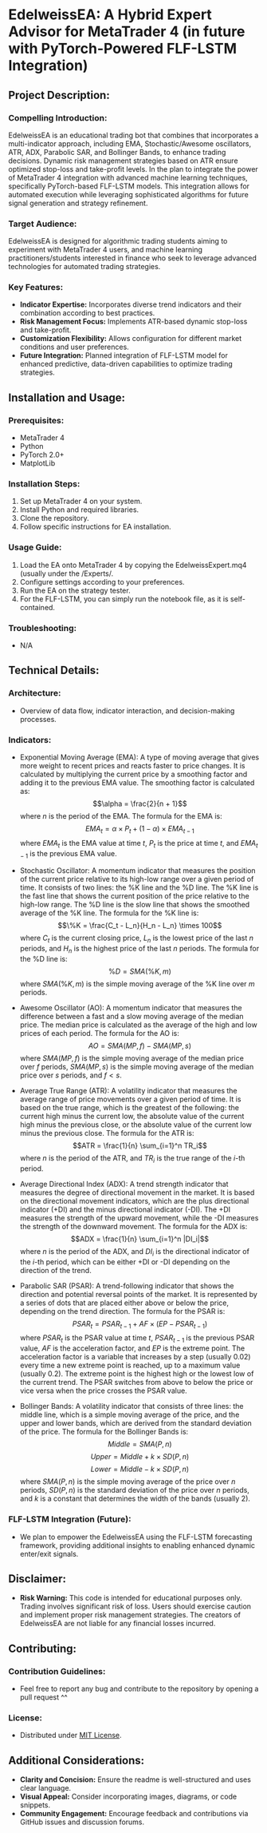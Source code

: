 # EdelweissEA: A Hybrid Expert Advisor for MetaTrader 4 (in future with PyTorch-Powered FLF-LSTM Integration)

## Project Description:

### Compelling Introduction:
EdelweissEA is an educational trading bot that combines that incorporates a multi-indicator approach, including EMA, Stochastic/Awesome oscillators, ATR, ADX, Parabolic SAR, and Bollinger Bands, to enhance trading decisions. Dynamic risk management strategies based on ATR ensure optimized stop-loss and take-profit levels. In the plan to integrate the power of MetaTrader 4 integration with advanced machine learning techniques, specifically PyTorch-based FLF-LSTM models. This integration allows for automated execution while leveraging sophisticated algorithms for future signal generation and strategy refinement.

### Target Audience:
EdelweissEA is designed for algorithmic trading students aiming to experiment with MetaTrader 4 users, and machine learning practitioners/students interested in finance who seek to leverage advanced technologies for automated trading strategies.

### Key Features:
- **Indicator Expertise:** Incorporates diverse trend indicators and their combination according to best practices.
- **Risk Management Focus:** Implements ATR-based dynamic stop-loss and take-profit.
- **Customization Flexibility:** Allows configuration for different market conditions and user preferences.
- **Future Integration:** Planned integration of FLF-LSTM model for enhanced predictive, data-driven capabilities to optimize trading strategies.

## Installation and Usage:

### Prerequisites:
- MetaTrader 4
- Python
- PyTorch 2.0+
- MatplotLib 

### Installation Steps:
1. Set up MetaTrader 4 on your system.
2. Install Python and required libraries.
3. Clone the repository.
4. Follow specific instructions for EA installation.

### Usage Guide:
1. Load the EA onto MetaTrader 4 by copying the EdelweissExpert.mq4 (usually under the <MetaTraderDir>/Experts/.
2. Configure settings according to your preferences.
3. Run the EA on the strategy tester.
4. For the FLF-LSTM, you can simply run the notebook file, as it is self-contained.

### Troubleshooting:
- N/A

## Technical Details:

### Architecture:
- Overview of data flow, indicator interaction, and decision-making processes.

### Indicators:
- Exponential Moving Average (EMA): A type of moving average that gives more weight to recent prices and reacts faster to price changes. It is calculated by multiplying the current price by a smoothing factor and adding it to the previous EMA value. The smoothing factor is calculated as: $$\alpha = \frac{2}{n + 1}$$ where $n$ is the period of the EMA. The formula for the EMA is: $$EMA_t = \alpha \times P_t + (1 - \alpha) \times EMA_{t-1}$$ where $EMA_t$ is the EMA value at time $t$, $P_t$ is the price at time $t$, and $EMA_{t-1}$ is the previous EMA value.

- Stochastic Oscillator: A momentum indicator that measures the position of the current price relative to its high-low range over a given period of time. It consists of two lines: the %K line and the %D line. The %K line is the fast line that shows the current position of the price relative to the high-low range. The %D line is the slow line that shows the smoothed average of the %K line. The formula for the %K line is: $$\%K = \frac{C_t - L_n}{H_n - L_n} \times 100$$ where $C_t$ is the current closing price, $L_n$ is the lowest price of the last $n$ periods, and $H_n$ is the highest price of the last $n$ periods. The formula for the %D line is: $$\%D = SMA(\%K, m)$$ where $SMA(\%K, m)$ is the simple moving average of the %K line over $m$ periods.

- Awesome Oscillator (AO): A momentum indicator that measures the difference between a fast and a slow moving average of the median price. The median price is calculated as the average of the high and low prices of each period. The formula for the AO is: $$AO = SMA(MP, f) - SMA(MP, s)$$ where $SMA(MP, f)$ is the simple moving average of the median price over $f$ periods, $SMA(MP, s)$ is the simple moving average of the median price over $s$ periods, and $f < s$.

- Average True Range (ATR): A volatility indicator that measures the average range of price movements over a given period of time. It is based on the true range, which is the greatest of the following: the current high minus the current low, the absolute value of the current high minus the previous close, or the absolute value of the current low minus the previous close. The formula for the ATR is: $$ATR = \frac{1}{n} \sum_{i=1}^n TR_i$$ where $n$ is the period of the ATR, and $TR_i$ is the true range of the $i$-th period.

- Average Directional Index (ADX): A trend strength indicator that measures the degree of directional movement in the market. It is based on the directional movement indicators, which are the plus directional indicator (+DI) and the minus directional indicator (-DI). The +DI measures the strength of the upward movement, while the -DI measures the strength of the downward movement. The formula for the ADX is: $$ADX = \frac{1}{n} \sum_{i=1}^n |DI_i|$$ where $n$ is the period of the ADX, and $DI_i$ is the directional indicator of the $i$-th period, which can be either +DI or -DI depending on the direction of the trend.

- Parabolic SAR (PSAR): A trend-following indicator that shows the direction and potential reversal points of the market. It is represented by a series of dots that are placed either above or below the price, depending on the trend direction. The formula for the PSAR is: $$PSAR_t = PSAR_{t-1} + AF \times (EP - PSAR_{t-1})$$ where $PSAR_t$ is the PSAR value at time $t$, $PSAR_{t-1}$ is the previous PSAR value, $AF$ is the acceleration factor, and $EP$ is the extreme point. The acceleration factor is a variable that increases by a step (usually 0.02) every time a new extreme point is reached, up to a maximum value (usually 0.2). The extreme point is the highest high or the lowest low of the current trend. The PSAR switches from above to below the price or vice versa when the price crosses the PSAR value.

- Bollinger Bands: A volatility indicator that consists of three lines: the middle line, which is a simple moving average of the price, and the upper and lower bands, which are derived from the standard deviation of the price. The formula for the Bollinger Bands is: $$Middle = SMA(P, n)$$ $$Upper = Middle + k \times SD(P, n)$$ $$Lower = Middle - k \times SD(P, n)$$ where $SMA(P, n)$ is the simple moving average of the price over $n$ periods, $SD(P, n)$ is the standard deviation of the price over $n$ periods, and $k$ is a constant that determines the width of the bands (usually 2).

### FLF-LSTM Integration (Future):
- We plan to empower the EdelweissEA using the FLF-LSTM forecasting framework, providing additional insights to enabling enhanced dynamic enter/exit signals.

## Disclaimer:
- **Risk Warning:** This code is intended for educational purposes only. Trading involves significant risk of loss. Users should exercise caution and implement proper risk management strategies. The creators of EdelweissEA are not liable for any financial losses incurred.

## Contributing:

### Contribution Guidelines:
- Feel free to report any bug and contribute to the repository by opening a pull request ^^

### License:
- Distributed under [MIT License](https://opensource.org/licenses/MIT).

## Additional Considerations:

- **Clarity and Concision:** Ensure the readme is well-structured and uses clear language.
- **Visual Appeal:** Consider incorporating images, diagrams, or code snippets.
- **Community Engagement:** Encourage feedback and contributions via GitHub issues and discussion forums.
